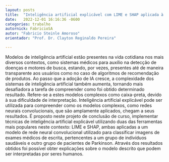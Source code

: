 ```yaml
---
layout: posts
title:  "Inteligência artificial explicável com LIME e SHAP aplicada à rede neural convolucional"
date:   2022-12-01 16:16:36 -0600
categories: trabalho
autornick: FabricioSA
autor: "Fabricio Steinle Amoroso"
orientador: "Prof. Dr. Clayton Reginaldo Pereira"

---
```


Modelos de inteligência artificial estão presentes na vida cotidiana nos mais diversos contextos, como sistemas médicos para auxílio na detecção de doenças e motores de busca, estando, por vezes, presentes até de maneira transparente aos usuários como no caso de algoritmos de recomendação de produtos. Ao passo que a adoção de IA cresce, a complexidade dos sistemas de inteligência artificial também aumenta, tornando mais desafiadora a tarefa de compreender como foi obtido determinado resultado. Refere-se a estes modelos complexos como caixa-preta, devido à sua dificuldade de interpretação. Inteligência artificial explicável pode ser utilizada para compreender como os modelos complexos, como redes neurais convolucionais, que são amplamente aplicados, chegam a seus resultados. É proposto neste projeto de conclusão de curso, implementar técnicas de inteligência artificial explicável utilizando duas das ferramentas mais populares neste contexto: LIME e SHAP, ambas aplicadas a um modelo de rede neural convolucional utilizado para classificar imagens de exames médicos de escrita, pertencentes a um grupo de indivíduos saudáveis e outro grupo de pacientes de Parkinson. Através dos resultados obtidos foi possível obter explicações sobre o modelo descrito que podem ser interpretadas por seres humanos.
